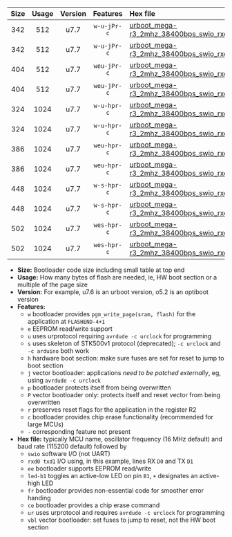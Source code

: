 |Size|Usage|Version|Features|Hex file|
|:-:|:-:|:-:|:-:|:--|
|342|512|u7.7|`w-u-jPr-c`|[urboot_mega-r3_2mhz_38400bps_swio_rxd2_txd3_led+b7_fr_ce_ur_vbl.hex](https://raw.githubusercontent.com/stefanrueger/urboot.hex/main/boards/mega-r3/fcpu_2mhz/38400_bps/urboot_mega-r3_2mhz_38400bps_swio_rxd2_txd3_led+b7_fr_ce_ur_vbl.hex)|
|342|512|u7.7|`w-u-jPr-c`|[urboot_mega-r3_2mhz_38400bps_swio_rxe0_txe1_led+b7_fr_ce_ur_vbl.hex](https://raw.githubusercontent.com/stefanrueger/urboot.hex/main/boards/mega-r3/fcpu_2mhz/38400_bps/urboot_mega-r3_2mhz_38400bps_swio_rxe0_txe1_led+b7_fr_ce_ur_vbl.hex)|
|404|512|u7.7|`weu-jPr-c`|[urboot_mega-r3_2mhz_38400bps_swio_rxd2_txd3_ee_led+b7_fr_ce_ur_vbl.hex](https://raw.githubusercontent.com/stefanrueger/urboot.hex/main/boards/mega-r3/fcpu_2mhz/38400_bps/urboot_mega-r3_2mhz_38400bps_swio_rxd2_txd3_ee_led+b7_fr_ce_ur_vbl.hex)|
|404|512|u7.7|`weu-jPr-c`|[urboot_mega-r3_2mhz_38400bps_swio_rxe0_txe1_ee_led+b7_fr_ce_ur_vbl.hex](https://raw.githubusercontent.com/stefanrueger/urboot.hex/main/boards/mega-r3/fcpu_2mhz/38400_bps/urboot_mega-r3_2mhz_38400bps_swio_rxe0_txe1_ee_led+b7_fr_ce_ur_vbl.hex)|
|324|1024|u7.7|`w-u-hpr-c`|[urboot_mega-r3_2mhz_38400bps_swio_rxd2_txd3_led+b7_fr_ce_ur.hex](https://raw.githubusercontent.com/stefanrueger/urboot.hex/main/boards/mega-r3/fcpu_2mhz/38400_bps/urboot_mega-r3_2mhz_38400bps_swio_rxd2_txd3_led+b7_fr_ce_ur.hex)|
|324|1024|u7.7|`w-u-hpr-c`|[urboot_mega-r3_2mhz_38400bps_swio_rxe0_txe1_led+b7_fr_ce_ur.hex](https://raw.githubusercontent.com/stefanrueger/urboot.hex/main/boards/mega-r3/fcpu_2mhz/38400_bps/urboot_mega-r3_2mhz_38400bps_swio_rxe0_txe1_led+b7_fr_ce_ur.hex)|
|386|1024|u7.7|`weu-hpr-c`|[urboot_mega-r3_2mhz_38400bps_swio_rxd2_txd3_ee_led+b7_fr_ce_ur.hex](https://raw.githubusercontent.com/stefanrueger/urboot.hex/main/boards/mega-r3/fcpu_2mhz/38400_bps/urboot_mega-r3_2mhz_38400bps_swio_rxd2_txd3_ee_led+b7_fr_ce_ur.hex)|
|386|1024|u7.7|`weu-hpr-c`|[urboot_mega-r3_2mhz_38400bps_swio_rxe0_txe1_ee_led+b7_fr_ce_ur.hex](https://raw.githubusercontent.com/stefanrueger/urboot.hex/main/boards/mega-r3/fcpu_2mhz/38400_bps/urboot_mega-r3_2mhz_38400bps_swio_rxe0_txe1_ee_led+b7_fr_ce_ur.hex)|
|448|1024|u7.7|`w-s-hpr-c`|[urboot_mega-r3_2mhz_38400bps_swio_rxd2_txd3_led+b7_fr_ce.hex](https://raw.githubusercontent.com/stefanrueger/urboot.hex/main/boards/mega-r3/fcpu_2mhz/38400_bps/urboot_mega-r3_2mhz_38400bps_swio_rxd2_txd3_led+b7_fr_ce.hex)|
|448|1024|u7.7|`w-s-hpr-c`|[urboot_mega-r3_2mhz_38400bps_swio_rxe0_txe1_led+b7_fr_ce.hex](https://raw.githubusercontent.com/stefanrueger/urboot.hex/main/boards/mega-r3/fcpu_2mhz/38400_bps/urboot_mega-r3_2mhz_38400bps_swio_rxe0_txe1_led+b7_fr_ce.hex)|
|502|1024|u7.7|`wes-hpr-c`|[urboot_mega-r3_2mhz_38400bps_swio_rxd2_txd3_ee_led+b7_fr_ce.hex](https://raw.githubusercontent.com/stefanrueger/urboot.hex/main/boards/mega-r3/fcpu_2mhz/38400_bps/urboot_mega-r3_2mhz_38400bps_swio_rxd2_txd3_ee_led+b7_fr_ce.hex)|
|502|1024|u7.7|`wes-hpr-c`|[urboot_mega-r3_2mhz_38400bps_swio_rxe0_txe1_ee_led+b7_fr_ce.hex](https://raw.githubusercontent.com/stefanrueger/urboot.hex/main/boards/mega-r3/fcpu_2mhz/38400_bps/urboot_mega-r3_2mhz_38400bps_swio_rxe0_txe1_ee_led+b7_fr_ce.hex)|

- **Size:** Bootloader code size including small table at top end
- **Usage:** How many bytes of flash are needed, ie, HW boot section or a multiple of the page size
- **Version:** For example, u7.6 is an urboot version, o5.2 is an optiboot version
- **Features:**
  + `w` bootloader provides `pgm_write_page(sram, flash)` for the application at `FLASHEND-4+1`
  + `e` EEPROM read/write support
  + `u` uses urprotocol requiring `avrdude -c urclock` for programming
  + `s` uses skeleton of STK500v1 protocol (deprecated); `-c urclock` and `-c arduino` both work
  + `h` hardware boot section: make sure fuses are set for reset to jump to boot section
  + `j` vector bootloader: applications *need to be patched externally*, eg, using `avrdude -c urclock`
  + `p` bootloader protects itself from being overwritten
  + `P` vector bootloader only: protects itself and reset vector from being overwritten
  + `r` preserves reset flags for the application in the register R2
  + `c` bootloader provides chip erase functionality (recommended for large MCUs)
  + `-` corresponding feature not present
- **Hex file:** typically MCU name, oscillator frequency (16 MHz default) and baud rate (115200 default) followed by
  + `swio` software I/O (not UART)
  + `rxd0 txd1` I/O using, in this example, lines RX `D0` and TX `D1`
  + `ee` bootloader supports EEPROM read/write
  + `led-b1` toggles an active-low LED on pin `B1`, `+` designates an active-high LED
  + `fr` bootloader provides non-essential code for smoother error handing
  + `ce` bootloader provides a chip erase command
  + `ur` uses urprotocol and requires `avrdude -c urclock` for programming
  + `vbl` vector bootloader: set fuses to jump to reset, not the HW boot section
